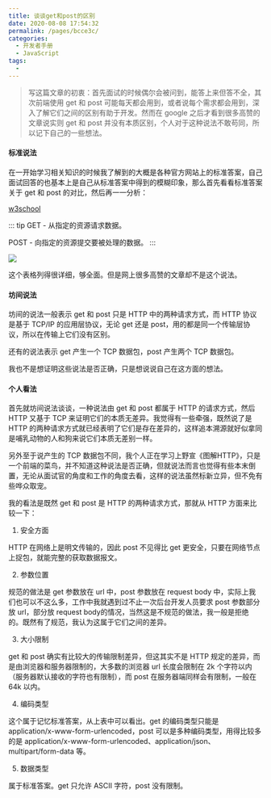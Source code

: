 ```yaml
---
title: 谈谈get和post的区别
date: 2020-08-08 17:54:32
permalink: /pages/bcce3c/
categories: 
  - 开发者手册
  - JavaScript
tags: 
  - 
---
```


> 写这篇文章的初衷：首先面试的时候偶尔会被问到，能答上来但答不全，其次前端使用 get 和 post 可能每天都会用到，或者说每个需求都会用到，深入了解它们之间的区别有助于开发。然而在 google 之后才看到很多高赞的文章说实则 get 和 post 并没有本质区别，个人对于这种说法不敢苟同，所以记下自己的一些想法。
#### 标准说法

在一开始学习相关知识的时候我了解到的大概是各种官方网站上的标准答案，自己面试回答的也基本上是自己从标准答案中得到的模糊印象，那么首先看看标准答案关于 get 和 post 的对比，然后再一一分析：

[w3school](https://www.w3school.com.cn/tags/html_ref_httpmethods.asp)

::: tip
GET - 从指定的资源请求数据。

POST - 向指定的资源提交要被处理的数据。
:::

![](https://cdn.jsdelivr.net/gh/jimdeng92/static_1/get-post.png)

这个表格列得很详细，够全面。但是网上很多高赞的文章却不是这个说法。

#### 坊间说法

坊间的说法一般表示 get 和 post 只是 HTTP 中的两种请求方式，而 HTTP 协议是基于 TCP/IP 的应用层协议，无论 get 还是 post，用的都是同一个传输层协议，所以在传输上它们没有区别。

还有的说法表示 get 产生一个 TCP 数据包，post 产生两个 TCP 数据包。

我也不是想证明这些说法是否正确，只是想说说自己在这方面的想法。

#### 个人看法

首先就坊间说法谈谈，一种说法由 get 和 post 都属于 HTTP 的请求方式，然后 HTTP 又基于 TCP 来证明它们的本质无差异。我觉得有一些牵强，既然说了是 HTTP 的两种请求方式就已经表明了它们是存在差异的，这样追本溯源就好似拿同是哺乳动物的人和狗来说它们本质无差别一样。

另外至于说产生的 TCP 数据包不同，我个人正在学习上野宣《图解HTTP》，只是一个前端的菜鸟，并不知道这种说法是否正确，但就说法而言也觉得有些本末倒置，无论从面试官的角度和工作的角度去看，这样的说法虽然标新立异，但不免有些哗众取宠。

我的看法是既然 get 和 post 是 HTTP 的两种请求方式，那就从 HTTP 方面来比较一下：

1. 安全方面

HTTP 在网络上是明文传输的，因此 post 不见得比 get 更安全，只要在网络节点上捉包，就能完整的获取数据报文。

2. 参数位置

规范的做法是 get 参数放在 url 中，post 参数放在 request body 中，实际上我们也可以不这么多，工作中我就遇到过不止一次后台开发人员要求 post 参数部分放 url，部分放 request body的情况，当然这是不规范的做法，我一般是拒绝的。既然有了规范，我认为这属于它们之间的差异。

3. 大小限制

get 和 post 确实有比较大的传输限制差异，但这其实不是 HTTP 规定的差异，而是由浏览器和服务器限制的，大多数的浏览器 url 长度会限制在 2k 个字符以内（服务器默认接收的字符也有限制），而 post 在服务器端同样会有限制，一般在 64k 以内。

4. 编码类型

这个属于记忆标准答案，从上表中可以看出。get 的编码类型只能是 application/x-www-form-urlencoded，post 可以是多种编码类型，用得比较多的是 application/x-www-form-urlencoded、application/json、multipart/form-data 等。

5. 数据类型

属于标准答案。get 只允许 ASCII 字符，post 没有限制。
